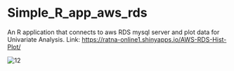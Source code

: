 # Simple_R_app_aws_rds
An R application that connects to aws RDS mysql server and plot data for Univariate Analysis.
Link: https://ratna-online1.shinyapps.io/AWS-RDS-Hist-Plot/


![12](https://user-images.githubusercontent.com/72562461/225517209-4e188352-5b61-43b8-b403-c103c0ba31e1.PNG)
